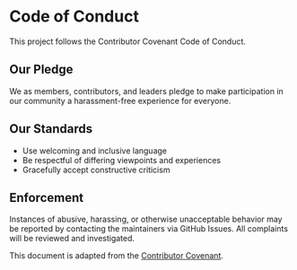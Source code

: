 # Code of Conduct

This project follows the Contributor Covenant Code of Conduct.

## Our Pledge
We as members, contributors, and leaders pledge to make participation in our
community a harassment-free experience for everyone.

## Our Standards
- Use welcoming and inclusive language
- Be respectful of differing viewpoints and experiences
- Gracefully accept constructive criticism

## Enforcement
Instances of abusive, harassing, or otherwise unacceptable behavior may be
reported by contacting the maintainers via GitHub Issues. All complaints will be reviewed and investigated.

This document is adapted from the [Contributor Covenant](https://www.contributor-covenant.org/).

